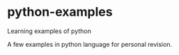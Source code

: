 # python-examples
Learning examples of python

A few examples in python language for personal revision.
